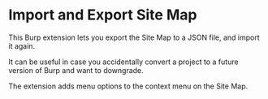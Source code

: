 # Import and Export Site Map

This Burp extension lets you export the Site Map to a JSON file, and import it again.

It can be useful in case you accidentally convert a project to a future version of Burp and want to downgrade.

The extension adds menu options to the context menu on the Site Map.